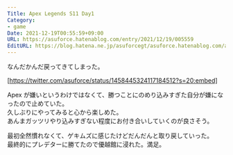 ```yaml
---
Title: Apex Legends S11 Day1
Category:
- game
Date: 2021-12-19T00:55:59+09:00
URL: https://asuforce.hatenablog.com/entry/2021/12/19/005559
EditURL: https://blog.hatena.ne.jp/asuforcegt/asuforce.hatenablog.com/atom/entry/13574176438044056970
---
```


なんだかんだ戻ってきてしまった。  

[https://twitter.com/asuforce/status/1458445324117184512?s=20:embed]

Apex が嫌いというわけではなくて、勝つことにのめり込みすぎた自分が嫌になったので止めていた。  
久しぶりにやってみると心から楽しめた。  
あんまガッツリやり込みすぎない程度にお付き合いしていくのが良さそう。  

最初全然慣れなくて、ゲキムズに感じたけどだんだんと取り戻していった。  
最終的にプレデターに勝てたので優越館に浸れた。満足。
